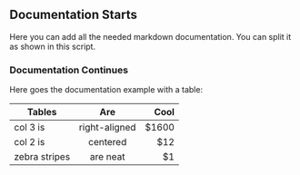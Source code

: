 ## Documentation Starts

Here you can add all the needed markdown documentation. You can split it as shown in this script.

### Documentation Continues

Here goes the documentation example with a table:

| Tables        | Are           | Cool  |
| ------------- |:-------------:| -----:|
| col 3 is      | right-aligned | $1600 |
| col 2 is      | centered      |   $12 |
| zebra stripes | are neat      |    $1 |